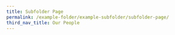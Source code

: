 ```yaml
---
title: Subfolder Page
permalink: /example-folder/example-subfolder/subfolder-page/
third_nav_title: Our People
---
```



